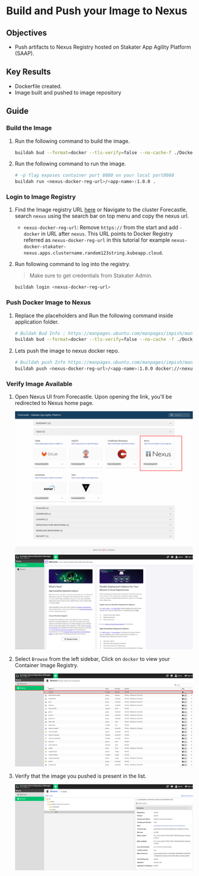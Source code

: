 # Build and Push your Image to Nexus

## Objectives

- Push artifacts to Nexus Registry hosted on Stakater App Agility Platform (SAAP).

## Key Results

- Dockerfile created.
- Image built and pushed to image repository

## Guide
### Build the Image

1. Run the following command to build the image.

    ```sh
    buildah bud --format=docker --tls-verify=false --no-cache-f ./Dockerfile -t <nexus-docker-reg-url>/<app-name>:1.0.0 .
    ```

1. Run the following command to run the image.

    ```sh
    # -p flag exposes container port 8080 on your local port8080
    buildah run <nexus-docker-reg-url>/<app-name>:1.0.0 .
    ```

### Login to Image Registry

1. Find the Image registry URL [here](../../../../managed-addons/nexus/routes.md) or Navigate to the cluster Forecastle, search `nexus` using the search bar on top menu and copy the nexus url.

    - `nexus-docker-reg-url`: Remove `https://` from the start and add `-docker` in URL after `nexus`. This URL points to Docker Registry referred as `nexus-docker-reg-url` in this tutorial for example `nexus-docker-stakater-nexus.apps.clustername.random123string.kubeapp.cloud`.

1. Run following command to log into the registry.
    > Make sure to get credentials from Stakater Admin.

    ```sh
    buildah login <nexus-docker-reg-url>
    ```

### Push Docker Image to Nexus

1. Replace the placeholders and Run the following command inside application folder.

    ```sh
    # Buldah Bud Info : https://manpages.ubuntu.com/manpages/impish/man1/buildah-bud.1.html
    buildah bud --format=docker --tls-verify=false --no-cache -f ./Dockerfile -t <nexus-docker-reg-url>/<app-name>:1.0.0 .
    ```

1. Lets push the image to nexus docker repo.

    ```sh
    # Buildah push Info https://manpages.ubuntu.com/manpages/impish/man1/buildah-push.1.html
    buildah push <nexus-docker-reg-url>/<app-name>:1.0.0 docker://<nexus-docker-reg-url>/<tenant-name>/<app-name>:1.0.0
    ```

### Verify Image Available

1. Open Nexus UI from Forecastle. Upon opening the link, you'll be redirected to Nexus home page.

   ![`nexus-forecastle`](../images/nexus-forecastle.png)
   ![`nexus-homepage`](../images/nexus-homepage.png)

1. Select `Browse` from the left sidebar, Click on `docker` to view your Container Image Registry.

   ![`nexus-browse-docker`](../images/nexus-browse-docker.png)

1. Verify that the image you pushed is present in the list.

    ![`nexus-container-image`](../images/nexus-container-image.png)